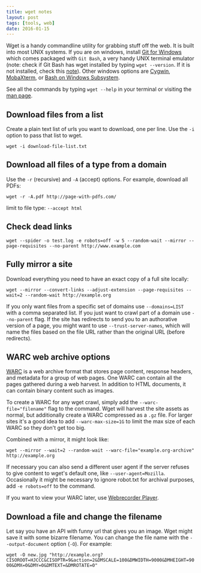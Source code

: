 ```yaml
---
title: wget notes
layout: post
tags: [tools, web]
date: 2016-01-15
---
```


Wget is a handy commandline utility for grabbing stuff off the web. 
It is built into most UNIX systems. 
If you are on windows, install [Git for Windows](https://git-scm.com/) which comes packaged with `Git Bash`, a very handy UNIX terminal emulator
(note: check if Git Bash has wget installed by typing `wget --version`. If it is not installed, check this [note](https://evanwill.github.io/_drafts/notes/gitbash-windows.html)).
Other windows options are [Cygwin](https://evanwill.github.io/_drafts/notes/cygwin.html), [MobaXterm](http://mobaxterm.mobatek.net/), or [Bash on Windows Subsystem](https://msdn.microsoft.com/en-us/commandline/wsl/install_guide).

See all the commands by typing `wget --help` in your terminal or visiting the [man page](http://www.gnu.org/software/wget/manual/wget.html).

## Download files from a list

Create a plain text list of urls you want to download, one per line. 
Use the `-i` option to pass that list to wget.

`wget -i download-file-list.txt`

## Download all files of a type from a domain

Use the `-r` (recursive) and `-A` (accept) options.
For example, download all PDFs:

`wget -r -A.pdf http://page-with-pdfs.com/`

limit to file type: `--accept html`

## Check dead links

`wget --spider -o test.log -e robots=off -w 5 --random-wait --mirror --page-requisites --no-parent http://www.example.com`

## Fully mirror a site 

Download everything you need to have an exact copy of a full site locally:

`wget --mirror --convert-links --adjust-extension --page-requisites --wait=2 --random-wait http://example.org`

If you only want files from a specific set of domains use `--domains=LIST` with a comma separated list.
If you just want to crawl part of a domain use `--no-parent` flag.
If the site has redirects to send you to an authorative version of a page, you might want to use `--trust-server-names`, which will name the files based on the file URL rather than the original URL (before redirects).

## WARC web archive options

[WARC](https://www.loc.gov/preservation/digital/formats/fdd/fdd000236.shtml) is a web archive format that stores page content, response headers, and metadata for a group of web pages. 
One WARC can contain all the pages gathered during a web harvest.
In addition to HTML documents, it can contain binary content such as images. 

To create a WARC for any wget crawl, simply add the `--warc-file="filename"` flag to the command. 
Wget will harvest the site assets as normal, but additionally create a WARC compressed as a `.gz` file.
For larger sites it's a good idea to add `--warc-max-size=1G` to limit the max size of each WARC so they don't get too big. 

Combined with a mirror, it might look like:

`wget --mirror --wait=2 --random-wait --warc-file="example.org-archive" http://example.org`

If necessary you can also send a different user agent if the server refuses to give content to wget's default one, like `--user-agent=Mozilla`.
Occasionally it might be necessary to ignore robot.txt for archival purposes, add `-e robots=off` to the command.

If you want to view your WARC later, use [Webrecorder Player](https://github.com/webrecorder/webrecorderplayer-electron).

## Download a file and change the filename

Let say you have an API with funny url that gives you an image. 
Wget might save it with some bizarre filename.
You can change the file name with the `--output-document` option (`-O`). 
For example: 

`wget -O new.jpg "http://example.org?CISOROOT=HJCCC&CISOPTR=9&action=2&DMSCALE=100&DMWIDTH=9000&DMHEIGHT=9000&DMX=0&DMY=0&DMTEXT=&DMROTATE=0"`
